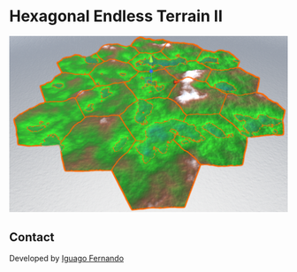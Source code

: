 # Hexagonal Endless Terrain II
 
<img src="/1.png?raw=true" width="600"/>

## Contact

Developed by [Iguago Fernando](https://iguagofernando.wordpress.com/)